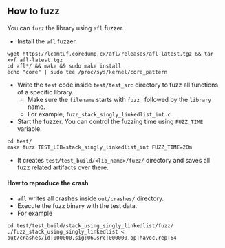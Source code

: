 ## How to fuzz

You can `fuzz` the library using `afl` fuzzer.

- Install the `afl` fuzzer.
```
wget https://lcamtuf.coredump.cx/afl/releases/afl-latest.tgz && tar xvf afl-latest.tgz
cd afl*/ && make && sudo make install
echo "core" | sudo tee /proc/sys/kernel/core_pattern
```
- Write the `test` code inside `test/test_src` directory to fuzz all functions of a specific
 library.
    - Make sure the `filename` starts with `fuzz_` followed by the `library` name.
    - For example, `fuzz_stack_singly_linkedlist_int.c`.
- Start the fuzzer. You can control the fuzzing time using `FUZZ_TIME` variable.
```
cd test/
make fuzz TEST_LIB=stack_singly_linkedlist_int FUZZ_TIME=20m    
```
- It creates `test/test_build/<lib_name>/fuzz/` directory and saves all fuzz related artifacts
 over there.
 
#### How to reproduce the crash
 
- `afl` writes all crashes inside `out/crashes/` directory. 
- Execute the fuzz binary with the test data.
- For example
```
cd test/test_build/stack_using_singly_linkedlist/fuzz/
./fuzz_stack_using_singly_linkedlist < out/crashes/id:000000,sig:06,src:000000,op:havoc,rep:64
```